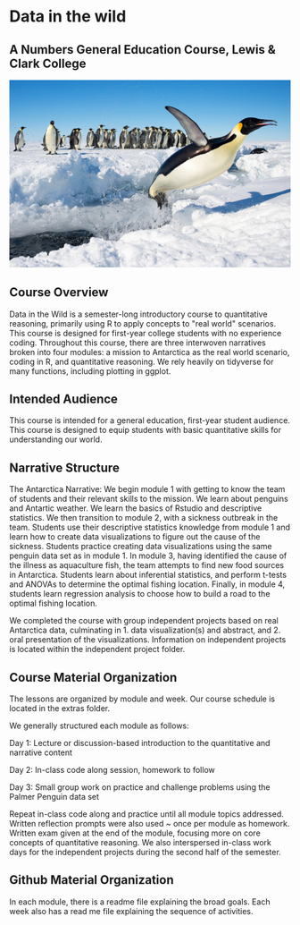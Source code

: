 # Data in the wild

## A Numbers General Education Course, Lewis & Clark College

[![An emperor penguin jumping out of the water onto ice in Antarctica, photo by Christopher Michel.](penguin_water.jpg)](https://commons.wikimedia.org/wiki/File:Penguin_in_Antarctica_jumping_out_of_the_water.jpg)

## Course Overview

Data in the Wild is a semester-long introductory course to quantitative reasoning, primarily using R to apply concepts to "real world" scenarios. This course is designed for first-year college students with no experience coding. Throughout this course, there are three interwoven narratives broken into four modules: a mission to Antarctica as the real world scenario, coding in R, and quantitative reasoning. We rely heavily on tidyverse for many functions, including plotting in ggplot.

## Intended Audience

This course is intended for a general education, first-year student audience. This course is designed to equip students with basic quantitative skills for understanding our world.

## Narrative Structure

The Antarctica Narrative: We begin module 1 with getting to know the team of students and their relevant skills to the mission. We learn about penguins and Antartic weather. We learn the basics of Rstudio and descriptive statistics. We then transition to module 2, with a sickness outbreak in the team. Students use their descriptive statistics knowledge from module 1 and learn how to create data visualizations to figure out the cause of the sickness. Students practice creating data visualizations using the same penguin data set as in module 1. In module 3, having identified the cause of the illness as aquaculture fish, the team attempts to find new food sources in Antarctica. Students learn about inferential statistics, and perform t-tests and ANOVAs to determine the optimal fishing location. Finally, in module 4, students learn regression analysis to choose how to build a road to the optimal fishing location.

We completed the course with group independent projects based on real Antarctica data, culminating in 1. data visualization(s) and abstract, and 2. oral presentation of the visualizations. Information on independent projects is located within the independent project folder.

## Course Material Organization

The lessons are organized by module and week. Our course schedule is located in the extras folder.

We generally structured each module as follows:

Day 1: Lecture or discussion-based introduction to the quantitative and narrative content

Day 2: In-class code along session, homework to follow

Day 3: Small group work on practice and challenge problems using the Palmer Penguin data set

Repeat in-class code along and practice until all module topics addressed. Written reflection prompts were also used \~ once per module as homework. Written exam given at the end of the module, focusing more on core concepts of quantitative reasoning. We also interspersed in-class work days for the independent projects during the second half of the semester.

## Github Material Organization

In each module, there is a readme file explaining the broad goals. Each week also has a read me file explaining the sequence of activities.
